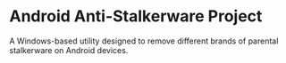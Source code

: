 # Android Anti-Stalkerware Project 
A Windows-based utility designed to remove different brands of parental stalkerware on Android devices. 
